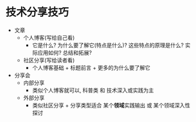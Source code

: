 # 技术分享技巧



* 文章
  * 个人博客(写给自己看)
    * 它是什么?  为什么要了解它(特点是什么)? 这些特点的原理是什么? 实际应用如何? 总结和拓展?
  * 社区分享(写给读者看)
    * 个人博客基础 + 标题前言 + 更多的为什么要了解它
* 分享会
  * 内部分享
    * 类似个人博客就可以, 科普类 和 技术深入或实践为主
  * 外部分享
    * 类似社区分享 + 分享类型适合 某个**领域**实践输出 或 某个领域深入性探讨